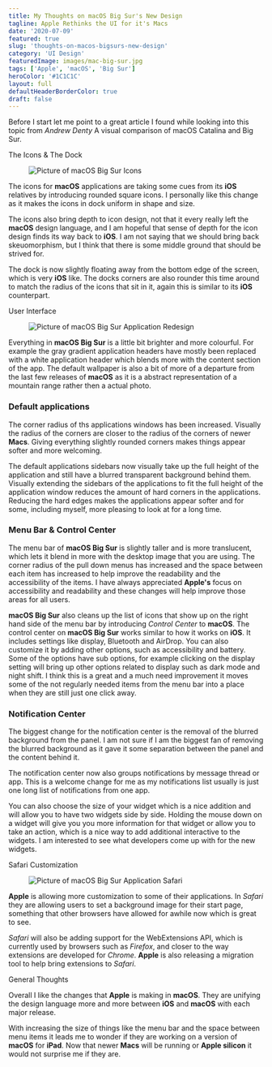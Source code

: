 ```yaml
---
title: My Thoughts on macOS Big Sur's New Design
tagline: Apple Rethinks the UI for it's Macs
date: '2020-07-09'
featured: true
slug: 'thoughts-on-macos-bigsurs-new-design'
category: 'UI Design'
featuredImage: images/mac-big-sur.jpg
tags: ['Apple', 'macOS', 'Big Sur']
heroColor: '#1C1C1C'
layout: full
defaultHeaderBorderColor: true
draft: false
---
```


Before I start let me point to a great article I found while looking into this topic from *Andrew Denty* <ExternalLink url="https://www.andrewdenty.com/blog/2020/07/01/a-visual-comparison-of-macos-catalina-and-big-sur.html">A visual comparison of macOS Catalina and Big Sur</ExternalLink>.

<SectionHeader>
  The Icons & The Dock
</SectionHeader>

<figure>

![Picture of macOS Big Sur Icons](/images/apple_macos-bigsur_dock_06222020.jpg)

</figure>

The icons for **macOS** applications are taking some cues from its **iOS** relatives by introducing rounded square icons.  I personally like this change as it makes the icons in dock uniform in shape and size. 

The icons also bring depth to icon design,  not that it every really left the **macOS** design language, and I am hopeful that sense of depth for the icon design finds its way back to **iOS**. I am not saying that we should bring back skeuomorphism, but I think that there is some middle ground that should be strived for.

The dock is now slightly floating away from the bottom edge of the screen, which is very **iOS** like. The docks corners are also rounder this time around to match the radius of the icons that sit in it, again this is similar to its **iOS** counterpart.

<SectionHeader>
User Interface
</SectionHeader>

<figure>

![Picture of macOS Big Sur Application Redesign](/images/apple_macos-bigsur_redesignedapps_06222020.jpg
)

</figure>

Everything in **macOS Big Sur** is a little bit brighter and more colourful. For example the gray gradient application headers have mostly been replaced with a white application header which blends more with the content section of the app. The default wallpaper is also a bit of more of a departure from the last few releases of **macOS** as it is a abstract representation of a mountain range rather then a actual photo.

### Default applications

The corner radius of ths applications windows has been increased. Visually the radius of the corners are closer to the radius of the corners of newer **Macs**. Giving everything slightly rounded corners makes things appear softer and more welcoming.

The default applications sidebars now visually take up the full height of the application and still have a blurred transparent background behind them. Visually extending the sidebars of the applications to fit the full height of the application window reduces the amount of hard corners in the applications. Reducing the hard edges makes the applications appear softer and for some, including myself, more pleasing to look at for a long time.

### Menu Bar & Control Center

<FloatingImage width='300px' float='right' 
  caption="Big Sur Control Center"
imageFilename='apple_macos-bigsur_controlcenter_06222020.jpg' />

The menu bar of **macOS Big Sur** is slightly taller and is more translucent, which lets it blend in more with the desktop image that you are using. The corner radius of the pull down menus has increased and the space between each item has increased to help improve the readability and the accessibility of the items. I have always appreciated **Apple's** focus on accessibility and readability and these changes will help improve those areas for all users. 

**macOS Big Sur** also cleans up the list of icons that show up on the right hand side of the menu bar by introducing *Control Center* to **macOS**. The control center on **macOS Big Sur** works similar to how it works on **iOS**. It includes settings like display, Bluetooth and AirDrop.  You can also customize it by adding other options, such as accessibility and battery. Some of the options have sub options, for example clicking on the display setting will bring up other options related to display such as dark mode and night shift. I think this is a great and a much need improvement it moves some of the not regularly needed items from the menu bar into a place when they are still just one click away.

### Notification Center

<FloatingImage width='300px' float='left' 
  caption="macOS Big Sur Notification Center"
imageFilename='apple_macos-bigsur_notificationcenter_06222020.jpg' />

The biggest change for the notification center is the removal of the blurred background from the panel.  I am not sure if I am the biggest fan of removing the blurred background as it gave it some separation between the panel and the content behind it.

The notification center now also groups notifications by message thread or app.  This is a welcome change for me as my notifications list usually is just one long list of notifications from one app.

You can also choose the size of your widget which is  a nice addition and will allow you to have two widgets side by side. Holding the mouse down on a widget will give you you more information for that widget or allow you to take an action, which is a nice way to add additional interactive to the widgets. I am interested to see what developers come up with for the new widgets.

<SectionHeader>Safari Customization</SectionHeader>

<figure>


![Picture of macOS Big Sur Application Safari](/images/apple_macos-bigsur_customizedsafari-startpage_06222020.jpg
)
</figure>


**Apple** is allowing more customization to some of their applications.  In *Safari* they are allowing users to set a background image for their start page, something that other browsers have allowed for awhile now which is great to see. 

*Safari* will also be adding support for the WebExtensions API, which is currently used by browsers such as *Firefox*, and closer to the way extensions are developed for *Chrome*. **Apple** is also releasing a migration tool to help bring extensions to *Safari*.

<SectionHeader>General Thoughts</SectionHeader>

Overall I like the changes that **Apple** is making in **macOS**.  They are unifying the design language more and more between **iOS** and **macOS** with each major release.

With increasing the size of things like the menu bar and the space between menu items it leads me to wonder if they are working on a version of **macOS** for **iPad**.  Now that newer **Macs** will be running or **Apple silicon** it would not surprise me if they are.


<BuyMeACoffeeWidget />
